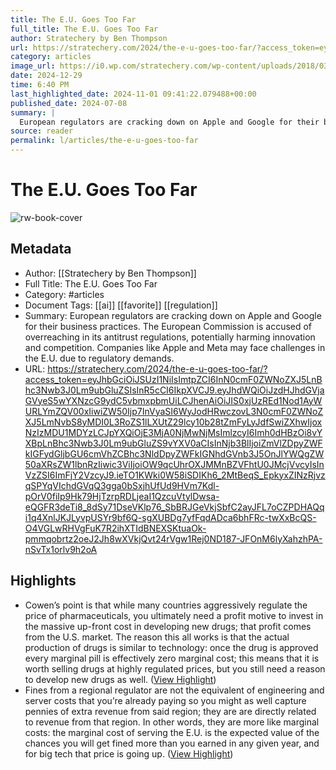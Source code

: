 ```yaml
---
title: The E.U. Goes Too Far
full_title: The E.U. Goes Too Far
author: Stratechery by Ben Thompson
url: https://stratechery.com/2024/the-e-u-goes-too-far/?access_token=eyJhbGciOiJSUzI1NiIsImtpZCI6InN0cmF0ZWNoZXJ5LnBhc3Nwb3J0Lm9ubGluZSIsInR5cCI6IkpXVCJ9.eyJhdWQiOiJzdHJhdGVjaGVyeS5wYXNzcG9ydC5vbmxpbmUiLCJhenAiOiJIS0xjUzREd1Nod1AyWURLYmZQV00xIiwiZW50Ijp7InVyaSI6WyJodHRwczovL3N0cmF0ZWNoZXJ5LmNvbS8yMDI0L3RoZS1lLXUtZ29lcy10b28tZmFyLyJdfSwiZXhwIjoxNzIzMDU1MDYzLCJpYXQiOjE3MjA0NjMwNjMsImlzcyI6Imh0dHBzOi8vYXBpLnBhc3Nwb3J0Lm9ubGluZS9vYXV0aCIsInNjb3BlIjoiZmVlZDpyZWFkIGFydGljbGU6cmVhZCBhc3NldDpyZWFkIGNhdGVnb3J5OnJlYWQgZW50aXRsZW1lbnRzIiwic3ViIjoiOW9qcUhrOXJMMnBZVFhtU0JMcjVvcyIsInVzZSI6ImFjY2VzcyJ9.ieTO1KWki0W58iSDIKh6_2MtBeqS_EpkyxZINzRjvzqSPYqVIchdGVqQ3gga0bSxjhUfUd9HVm7Kdl-pOrV0fiIp9Hk79HjTzrpRDLjeaI1QzcuVtylDwsa-eQGFR3deTi8_8dSy71DseVKlp76_SbBRJGeVkjSbfC2ayJFL7oCZPDHAQqi1q4XnlJKJLyvpUSYr9bf6Q-sgXUBDg7yfFqdADca6bhFRc-twXxBcQS-O4VGLwRHVgFuK7R2ihXTIdBNEXSKtuaOk-pmmqobrtz2oeJ2Jh8wXVkjQvt24rVgw1Rej0ND187-JFOnM6lyXahzhPA-nSvTx1orlv9h2oA
category: articles
image_url: https://i0.wp.com/stratechery.com/wp-content/uploads/2018/03/cropped-android-chrome-512x512-1.png?fit=512%2C512&ssl=1
date: 2024-12-29
time: 6:40 PM
last_highlighted_date: 2024-11-01 09:41:22.079488+00:00
published_date: 2024-07-08
summary: |
  European regulators are cracking down on Apple and Google for their business practices. The European Commission is accused of overreaching in its antitrust regulations, potentially harming innovation and competition. Companies like Apple and Meta may face challenges in the E.U. due to regulatory demands.
source: reader
permalink: l/articles/the-e-u-goes-too-far
---
```

# The E.U. Goes Too Far

![rw-book-cover](https://i0.wp.com/stratechery.com/wp-content/uploads/2018/03/cropped-android-chrome-512x512-1.png?fit=512%2C512&ssl=1)

## Metadata
- Author: [[Stratechery by Ben Thompson]]
- Full Title: The E.U. Goes Too Far
- Category: #articles
- Document Tags: [[ai]] [[favorite]] [[regulation]] 
- Summary: European regulators are cracking down on Apple and Google for their business practices. The European Commission is accused of overreaching in its antitrust regulations, potentially harming innovation and competition. Companies like Apple and Meta may face challenges in the E.U. due to regulatory demands.
- URL: https://stratechery.com/2024/the-e-u-goes-too-far/?access_token=eyJhbGciOiJSUzI1NiIsImtpZCI6InN0cmF0ZWNoZXJ5LnBhc3Nwb3J0Lm9ubGluZSIsInR5cCI6IkpXVCJ9.eyJhdWQiOiJzdHJhdGVjaGVyeS5wYXNzcG9ydC5vbmxpbmUiLCJhenAiOiJIS0xjUzREd1Nod1AyWURLYmZQV00xIiwiZW50Ijp7InVyaSI6WyJodHRwczovL3N0cmF0ZWNoZXJ5LmNvbS8yMDI0L3RoZS1lLXUtZ29lcy10b28tZmFyLyJdfSwiZXhwIjoxNzIzMDU1MDYzLCJpYXQiOjE3MjA0NjMwNjMsImlzcyI6Imh0dHBzOi8vYXBpLnBhc3Nwb3J0Lm9ubGluZS9vYXV0aCIsInNjb3BlIjoiZmVlZDpyZWFkIGFydGljbGU6cmVhZCBhc3NldDpyZWFkIGNhdGVnb3J5OnJlYWQgZW50aXRsZW1lbnRzIiwic3ViIjoiOW9qcUhrOXJMMnBZVFhtU0JMcjVvcyIsInVzZSI6ImFjY2VzcyJ9.ieTO1KWki0W58iSDIKh6_2MtBeqS_EpkyxZINzRjvzqSPYqVIchdGVqQ3gga0bSxjhUfUd9HVm7Kdl-pOrV0fiIp9Hk79HjTzrpRDLjeaI1QzcuVtylDwsa-eQGFR3deTi8_8dSy71DseVKlp76_SbBRJGeVkjSbfC2ayJFL7oCZPDHAQqi1q4XnlJKJLyvpUSYr9bf6Q-sgXUBDg7yfFqdADca6bhFRc-twXxBcQS-O4VGLwRHVgFuK7R2ihXTIdBNEXSKtuaOk-pmmqobrtz2oeJ2Jh8wXVkjQvt24rVgw1Rej0ND187-JFOnM6lyXahzhPA-nSvTx1orlv9h2oA

## Highlights
- Cowen’s point is that while many countries aggressively regulate the price of pharmaceuticals, you ultimately need a profit motive to invest in the massive up-front cost in developing new drugs; that profit comes from the U.S. market. The reason this all works is that the actual production of drugs is similar to technology: once the drug is approved every marginal pill is effectively zero marginal cost; this means that it is worth selling drugs at highly regulated prices, but you still need a reason to develop new drugs as well. ([View Highlight](https://read.readwise.io/read/01jbkhjc524qfy4hg6y29nngrv))
- Fines from a regional regulator are not the equivalent of engineering and server costs that you’re already paying so you might as well capture pennies of extra revenue from said region; they are are directly related to revenue from that region. In other words, they are more like marginal costs: the marginal cost of serving the E.U. is the expected value of the chances you will get fined more than you earned in any given year, and for big tech that price is going up. ([View Highlight](https://read.readwise.io/read/01jbkhkm17dsq4btd50kmk01t9))


